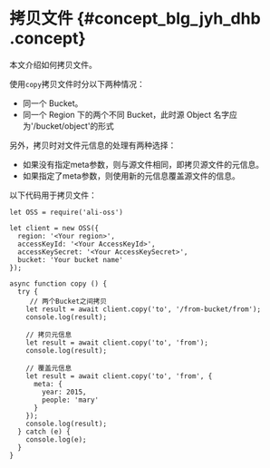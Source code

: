 # 拷贝文件 {#concept_blg_jyh_dhb .concept}

本文介绍如何拷贝文件。

使用`copy`拷贝文件时分以下两种情况：

-   同一个 Bucket。
-   同一个 Region 下的两个不同 Bucket，此时源 Object 名字应为'/bucket/object'的形式

另外，拷贝时对文件元信息的处理有两种选择：

-   如果没有指定meta参数，则与源文件相同，即拷贝源文件的元信息。
-   如果指定了meta参数，则使用新的元信息覆盖源文件的信息。

以下代码用于拷贝文件：

```language-js
let OSS = require('ali-oss')

let client = new OSS({
  region: '<Your region>',
  accessKeyId: '<Your AccessKeyId>',
  accessKeySecret: '<Your AccessKeySecret>',
  bucket: 'Your bucket name'
});

async function copy () {
  try {
     // 两个Bucket之间拷贝
    let result = await client.copy('to', '/from-bucket/from');
    console.log(result);

    // 拷贝元信息
    let result = await client.copy('to', 'from');
    console.log(result);

    // 覆盖元信息
    let result = await client.copy('to', 'from', {
      meta: {
        year: 2015,
        people: 'mary'
      }
    });
    console.log(result);
  } catch (e) {
    console.log(e);
  }
}

```

